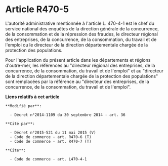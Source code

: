 # Article R470-5

L'autorité administrative mentionnée à l'article L. 470-4-1 est le chef du service national des enquêtes de la direction
générale de la concurrence, de la consommation et de la répression des fraudes, le directeur régional des entreprises, de la
concurrence, de la consommation, du travail et de l'emploi ou le directeur de la direction départementale chargée de la
protection des populations.

Pour l'application du présent article dans les départements et régions d'outre-mer, les références au "directeur régional des
entreprises, de la concurrence, de la consommation, du travail et de l'emploi" et au "directeur de la direction
départementale chargée de la protection des populations" sont remplacées par la référence au "directeur des entreprises, de
la concurrence, de la consommation, du travail et de l'emploi".

**Liens relatifs à cet article**

	**Modifié par**:

	  - Décret n°2014-1109 du 30 septembre 2014 - art. 36

	**Cité par**:

	  - Décret n°2015-521 du 11 mai 2015 (V)
	  - Code de commerce - art. R470-6 (T)
	  - Code de commerce - art. R470-7 (T)

	**Cite**:

	  - Code de commerce - art. L470-4-1
